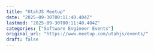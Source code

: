 ```yaml
---
title: "UtahJS Meetup"
date: "2025-09-30T00:11:40.404Z"
lastmod: "2025-09-30T00:11:40.404Z"
categories: ["Software Engineer Events"]
original_url: "https://www.meetup.com/utahjs/events/"
draft: false
---
```


